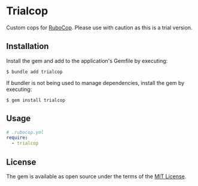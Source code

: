 # Trialcop

Custom cops for [RuboCop](https://github.com/rubocop/rubocop).
Please use with caution as this is a trial version.

## Installation

Install the gem and add to the application's Gemfile by executing:

    $ bundle add trialcop

If bundler is not being used to manage dependencies, install the gem by executing:

    $ gem install trialcop

## Usage

```yaml
# .rubocop.yml
require:
  - trialcop
```

## License

The gem is available as open source under the terms of the [MIT License](https://opensource.org/licenses/MIT).
